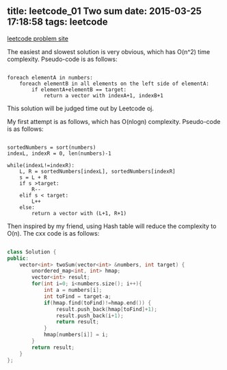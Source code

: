 title: leetcode_01 Two sum
date: 2015-03-25 17:18:58
tags: leetcode
---

[leetcode problem site](https://leetcode.com/problems/two-sum/)

The easiest and slowest solution is very obvious, which has O(n^2) time complexity. Pseudo-code is as follows:

~~~ 

foreach elementA in numbers:
    foreach elementB in all elements on the left side of elementA:
        if elementA+elementB == target:
            return a vector with indexA+1, indexB+1

~~~

This solution will be judged time out by Leetcode oj.

My first attempt is as follows, which has O(nlogn) complexity. Pseudo-code is as follows:

~~~ 

sortedNumbers = sort(numbers)
indexL, indexR = 0, len(numbers)-1

while(indexL!=indexR):
    L, R = sortedNumbers[indexL], sortedNumbers[indexR]
    s = L + R
    if s >target:
        R--
    elif s < target:
        L++
    else:
        return a vector with (L+1, R+1)

~~~

Then inspired by my friend, using Hash table will reduce the complexity to O(n). The cxx code is as follows:

~~~ C++

class Solution {
public:
    vector<int> twoSum(vector<int> &numbers, int target) {
        unordered_map<int, int> hmap;
        vector<int> result;
        for(int i=0; i<numbers.size(); i++){
            int a = numbers[i];
            int toFind = target-a;
            if(hmap.find(toFind)!=hmap.end()) {
                result.push_back(hmap[toFind]+1);
                result.push_back(i+1);
                return result;
            }
            hmap[numbers[i]] = i;
        }
        return result;
    }
};

~~~
